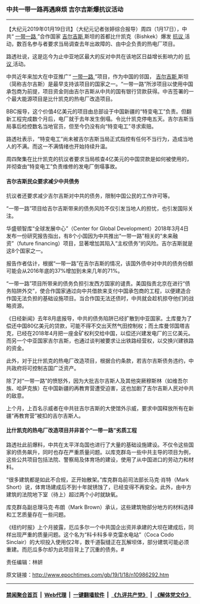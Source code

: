 ### 中共一带一路再遇麻烦 吉尔吉斯爆抗议活动
------------------------

<p>
 【大纪元2019年01月19日讯】（大纪元记者张婷综合报导）周四（1月17日），中共“
 <a href="http://www.epochtimes.com/gb/tag/%E4%B8%80%E5%B8%A6%E4%B8%80%E8%B7%AF.html">
  一带一路
 </a>
 ”合作国家
 <a href="http://www.epochtimes.com/gb/tag/%E5%90%89%E5%B0%94%E5%90%89%E6%96%AF.html">
  吉尔吉斯
 </a>
 斯坦的首都比什凯克（Bishkek）爆发
 <a href="http://www.epochtimes.com/gb/tag/%E6%8A%97%E8%AE%AE.html">
  抗议
 </a>
 活动，数百名参与者要求当局调查去年出故障的、由中企负责的热电厂项目。
</p>
<p>
 路透社说，这是迄今为止中亚地区最大的反对中共在该地区日益增长影响力的
 <a href="http://www.epochtimes.com/gb/tag/%E6%8A%97%E8%AE%AE.html">
  抗议
 </a>
 活动。
</p>
<p>
 中共近年来加大在中亚推广“
 <a href="http://www.epochtimes.com/gb/tag/%E4%B8%80%E5%B8%A6%E4%B8%80%E8%B7%AF.html">
  一带一路
 </a>
 ”项目，作为中国的邻国，
 <a href="http://www.epochtimes.com/gb/tag/%E5%90%89%E5%B0%94%E5%90%89%E6%96%AF.html">
  吉尔吉斯
 </a>
 斯坦（简称吉尔吉斯）是最早支持该项目的国家之一。“一带一路”所涉项目以使用中国承包商为前提，项目资金则由吉尔吉斯从中共的国有银行贷款获得。中吉签署的一个最大能源项目是比什凯克的热电厂改造项目。
</p>
<p>
 BBC报导，这个价值4亿美元的项目由总部设于中国新疆的“特变电工”负责。但翻新工程完成数个月后，电厂就于去年发生倒塌。令比什凯克停电五天。吉尔吉斯当局事后检控数名当地官员，但至今仍没有向“特变电工”寻求索赔。
</p>
<p>
 路透社表示，“特变电工”尚未被吉尔吉斯当局正式指控有任何不当行为，造成当地人的不满。而这一不满情绪也开始持续升温。
</p>
<p>
 周四聚集在比什凯克的抗议者要求当局核查4亿美元的中国贷款是如何被使用的，并彻查由“特变电工”负责维修的发电厂倒塌事故。
</p>
<h4>
 吉尔吉斯民众要求减少中共债务
</h4>
<p>
 抗议者还要求减少吉尔吉斯对中共的债务，限制中国公民的工作许可等。
</p>
<p>
 “一带一路”项目给吉尔吉斯带来的债务风险不仅引发当地人的担忧，也引发国际关注。
</p>
<p>
 华盛顿智库“全球发展中心”（Center for Global Development）2018年3月4日发布一份研究报告指出，有8个小国因为中共推出“一带一路”相关的“未来融资”（future financing）项目，显著增加其陷入“主权债务”的风险。吉尔吉斯就是这8个国家之一。
</p>
<p>
 报告作者估计，根据“一带一路”在吉尔吉斯的情况，该国外债中对中共的债务份额可能会从2016年底的37%增加到未来几年的71%。
</p>
<p>
 “一带一路”项目所带来的债务负担引发西方国家的谴责。美国指责北京在进行“债务陷阱外交”，使合作国家通过向中共借款来支付中国承包商的工程，以便建造合作国无法负担的基础设施项目。当合作国无法还债时，中共就会趁机掠夺他们的战略资源。
</p>
<p>
 《日经新闻》去年8月底报导，中共的债务陷阱已经扩散到中亚国家。土库曼为了偿还中国80亿美元的贷款，可能不得不交出天然气田控制权；而土库曼邻国塔吉克，已经在2018年4月把一座金矿权利交给中国，以偿还兴建发电厂的三亿美元。而另一个中亚国家吉尔吉斯，也通过谈判被要求让出铁路经营权，以交换兴建铁路的资金。
</p>
<p>
 此外，对于比什凯克的热电厂改造项目，根据合约条款，若吉尔吉斯债务违约，中共政府将可控制吉国广泛资产。
</p>
<p>
 除了对“一带一路”的愤怒外，因为大批吉尔吉斯人及其他突厥穆斯林（如维吾尔族、哈萨克族）在中国新疆的再教育营遭受迫害，这也加剧了吉尔吉斯人民对中共的敌意。
</p>
<p>
 上个月，上百名示威者在中共驻吉尔吉斯的大使馆外示威，要求中国释放所有在新疆“再教育营”被扣的吉尔吉斯人。
</p>
<h4>
 比什凯克的热电厂改造项目并非首个“一带一路”劣质工程
</h4>
<p>
 路透社此前爆料，中共在太平洋岛国也进行了大量的基础设施建设。不仅令这些国家的债务飙升，同时也存在严重质量问题。以库克群岛一些中共主导的项目为例，这些公共项目包括法院、警察局及体育场的建设，使用了从中国进口的劳动力和材料。
</p>
<p>
 “很多建筑都是如此不合规，正开始散架。”库克群岛前司法部长马克·肖特（Mark Short）说，体育场建成后不到十年就锈蚀了，已经变得不再安全。此外，由中方建筑的法院地下室（待上）超过两个小时就缺氧。
</p>
<p>
 库克群岛副总理马克·布朗（Mark Brown）承认，这些建筑物部分地方的材料选择和工艺质量存在一些问题。
</p>
<p>
 《纽约时报》上个月披露，厄瓜多尔一个中共国企出资并承建的大坝在建成后，同样出现严重的质量问题。这个名为“科卡科多辛克雷水电站”（Coca Codo Sinclair）的大坝投入使用仅2年，数千道裂缝正在瓦解坝体，部分建筑可能必须重建。而厄瓜多尔却为此项目背上了沉重的债务。#
</p>
<p>
 责任编辑：林妍
</p>

原文链接：http://www.epochtimes.com/gb/19/1/18/n10986292.htm


------------------------
#### [禁闻聚合首页](https://github.com/gfw-breaker/banned-news/blob/master/README.md) &nbsp;|&nbsp; [Web代理](https://github.com/gfw-breaker/open-proxy/blob/master/README.md) &nbsp;|&nbsp; [一键翻墙软件](https://github.com/gfw-breaker/nogfw/blob/master/README.md) &nbsp;|&nbsp; [《九评共产党》](https://github.com/gfw-breaker/9ping.md/blob/master/README.md#九评之一评共产党是什么) &nbsp;|&nbsp; [《解体党文化》](https://github.com/gfw-breaker/jtdwh.md/blob/master/README.md#绪论)
